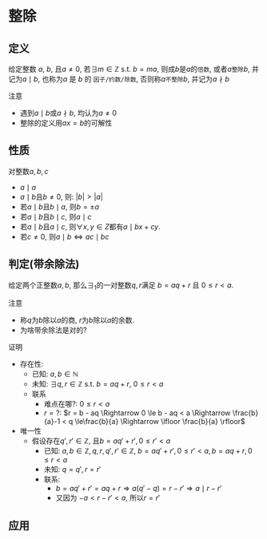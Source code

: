 # 整除

## 定义

给定整数 $a$, $b$, 且$a \ne 0$, 若$\exists m \in \mathbb{Z}$ s.t. $b=ma$, 则成$b$是$a$的`倍数`, 或者$a$`整除`$b$, 并记为$a \mid b$, 也称为$a$
是 $b$ 的 `因子/约数/除数`, 否则称$a$`不整除`$b$, 并记为$a \nmid b$

注意
- 遇到$a \mid b$或$a \nmid b$, 均认为$a \ne 0$
- 整除的定义用$ax = b$的可解性

## 性质

对整数$a, b, c$

- $a \mid a$
- $a \mid b$且$b \ne 0$, 则: $|b| > |a|$
- 若$a \mid b$且$b \mid a$, 则$b = \pm a$
- 若$a \mid b$且$b \mid c$, 则$a \mid c$
- 若$a \mid b$且$a \mid c$, 则$\forall x,y \in Z$都有$a \mid bx + cy$.
- 若$c \ne 0$, 则$a \mid b \Leftrightarrow ac \mid bc$

## 判定(带余除法)
给定两个正整数$a, b$, 那么$\exists_1$的一对整数$q, r$满足
$b = a q + r$ 且 $0 \le r < a$.

注意
- 称$q$为$b$除以$a$的商, $r$为$b$除以$a$的余数.
- 为啥带余除法是对的?

证明

- 存在性:
  - 已知: $a, b \in \mathbb{N}$
  - 未知: $\exists q, r \in \mathbb{Z}$ s.t. $b = aq + r$, $0 \le r < a$
  - 联系
    - 难点在哪?: $0 \le r < a$
    - $r = ?$: $r = b - aq \Rightarrow 0 \le b - aq < a \Rightarrow \frac{b}{a}-1 < q \le\frac{b}{a} \Rightarrow \lfloor \frac{b}{a} \rfloor$
- 唯一性
  - 假设存在$q', r' \in \mathbb{Z}$, 且$b = aq' + r', 0 \le r' < a$
    - 已知: $a, b \in \mathbb{Z}, q, r, q', r' \in \mathbb{Z}$, $b = aq' + r', 0 \le r' < a, b = aq + r, 0 \le r < a$
    - 未知: $q = q', r = r'$
    - 联系:
      - $b = aq' + r' = aq + r \Rightarrow a(q' - q) = r - r' \Rightarrow a \mid r - r'$
      - 又因为 $-a < r - r' < a$, 所以$r = r'$

## 应用

